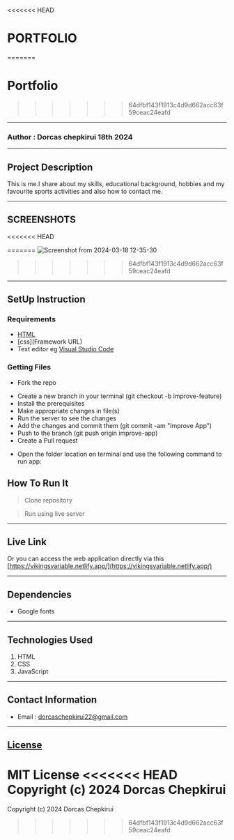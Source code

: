 <<<<<<< HEAD
# PORTFOLIO
=======
# Portfolio
>>>>>>> 64dfbf143f1913c4d9d662acc63f59ceac24eafd
*****
### Author : Dorcas chepkirui 18th 2024
****
## Project Description
This is me.I share about my skills, educational background, hobbies and my favourite sports activities and also how to contact me.
******

## SCREENSHOTS
<<<<<<< HEAD

=======
![Screenshot from 2024-03-18 12-35-30](https://github.com/dorcasjuanitah/Portfolio/assets/87186100/41f26a36-d4a3-4436-b6b1-2e9868e2b07e)

>>>>>>> 64dfbf143f1913c4d9d662acc63f59ceac24eafd



********
## SetUp Instruction
### Requirements
* [HTML](html.com)
* [css](Framework URL)
* Text editor eg [Visual Studio Code](https://code.visualstudio.com/download)


### Getting Files
* Fork the repo
- Create a new branch in your terminal (git checkout -b improve-feature)
- Install the prerequisites
- Make appropriate changes in file(s)
- Run the server to see the changes
- Add the changes and commit them (git commit -am "Improve App")
- Push to the branch (git push origin improve-app)
- Create a Pull request
* Open the folder location on terminal and use the following command to run app:

## How To Run It
>  Clone repository

> Run using live server
*****
## Live Link
Or you can access the web application directly via this [https://vikingsvariable.netlify.app/](https://vikingsvariable.netlify.app/)
*****
## Dependencies
- Google fonts

*****
## Technologies Used
1. HTML
2. CSS
3. JavaScript
*****
## Contact Information
* Email : dorcaschepkirui22@gmail.com
*****
## [License](LICENSE)
MIT License
<<<<<<< HEAD
Copyright (c) 2024 Dorcas Chepkirui
=======
Copyright (c) 2024 Dorcas Chepkirui
>>>>>>> 64dfbf143f1913c4d9d662acc63f59ceac24eafd
